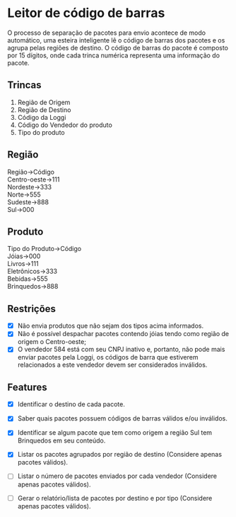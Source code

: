 # Leitor de código de barras

<p>
O processo de separação de pacotes para envio acontece de
modo automático, uma esteira inteligente lê o código de barras dos pacotes e os agrupa pelas regiões de destino. O código de barras do pacote é composto por 15 dígitos, onde cada trinca numérica representa uma informação do pacote.
</p>

## Trincas

1. Região de Origem
2. Região de Destino
3. Código da Loggi
4. Código do Vendedor do produto
5. Tipo do produto

## Região

Região->Código<br>
Centro-oeste->111<br>
Nordeste->333<br>
Norte->555<br>
Sudeste->888<br>
Sul->000<br>

## Produto

Tipo do Produto->Código<br>
Jóias->000<br>
Livros->111<br>
Eletrônicos->333<br>
Bebidas->555<br>
Brinquedos->888<br>

## Restrições

- [x] Não envia produtos que não sejam dos tipos acima informados.
- [x] Não é possível despachar pacotes contendo jóias tendo como região de origem o Centro-oeste;
- [x] O vendedor 584 está com seu CNPJ inativo e, portanto, não pode mais enviar pacotes pela Loggi, os códigos de barra que estiverem relacionados a este vendedor devem ser considerados inválidos.

## Features

- [x] Identificar o destino de cada pacote.
- [x] Saber quais pacotes possuem códigos de barras válidos e/ou inválidos.
- [x] Identificar se algum pacote que tem como origem a região Sul tem Brinquedos em seu conteúdo.
- [x] Listar os pacotes agrupados por região de destino (Considere apenas pacotes válidos).
- [ ] Listar o número de pacotes enviados por cada vendedor (Considere apenas pacotes válidos).
- [ ] Gerar o relatório/lista de pacotes por destino e por tipo (Considere apenas pacotes válidos).

